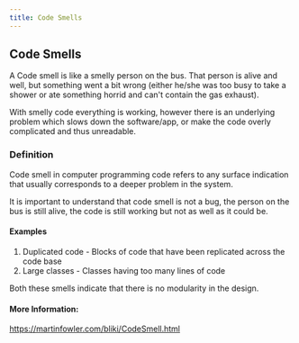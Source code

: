 ```yaml
---
title: Code Smells
---
```

## Code Smells

A Code smell is like a smelly person on the bus. That person is alive and well, but something went a bit wrong (either he/she was too busy to take a shower or ate something horrid and can't contain the gas exhaust).

With smelly code everything is working, however there is an underlying problem which slows down the software/app, or make the code overly complicated and thus unreadable.

### Definition

Code smell in computer programming code refers to any surface indication that usually corresponds to a deeper problem in the system.

It is important to understand that code smell is not a bug, the person on the bus is still alive, the code is still working but not as well as it could be. 

#### Examples

1. Duplicated code - Blocks of code that have been replicated across the code base
2. Large classes - Classes having too many lines of code

Both these smells indicate that there is no modularity in the design.

#### More Information:
<!-- Please add any articles you think might be helpful to read before writing the article -->
https://martinfowler.com/bliki/CodeSmell.html
